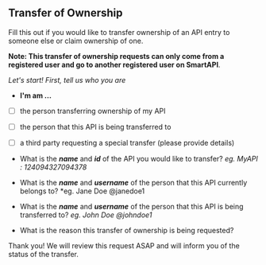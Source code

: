 

## Transfer of Ownership

Fill this out if you would like to transfer ownership of an API entry to someone else or claim ownership of one.

**Note: This transfer of ownership requests can only come from a registered user and go to another registered user on SmartAPI**.

  


*Let's start! First, tell us who you are*

* **I'm am ...**

- [ ] the person transferring ownership of my API

- [ ] the person that this API is being transferred to

- [ ] a third party requesting a special transfer (please provide details)

  

* What is the ***name*** and ***id*** of the API you would like to transfer? *eg. MyAPI : 124094327094378*

  
  

* What is the ***name*** and ***username*** of the person that this API currently belongs to? *eg. Jane Doe @janedoe1

  
  

* What is the ***name*** and ***username*** of the person that this API is being transferred to? *eg. John Doe @johndoe1*

  
  

* What is the reason this transfer of ownership is being requested?

  
  

Thank you! We will review this request ASAP and will inform you of the status of the transfer. 